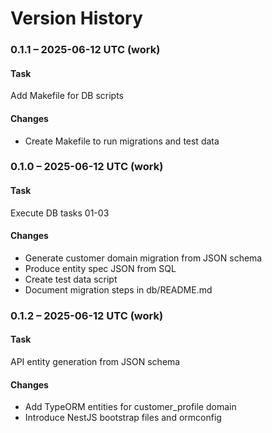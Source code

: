 # Version History

### 0.1.1 – 2025-06-12 UTC (work)

#### Task
Add Makefile for DB scripts

#### Changes
- Create Makefile to run migrations and test data

### 0.1.0 – 2025-06-12 UTC (work)

#### Task
Execute DB tasks 01-03

#### Changes
- Generate customer domain migration from JSON schema
- Produce entity spec JSON from SQL
- Create test data script
- Document migration steps in db/README.md

### 0.1.2 – 2025-06-12 UTC (work)

#### Task
API entity generation from JSON schema

#### Changes
- Add TypeORM entities for customer_profile domain
- Introduce NestJS bootstrap files and ormconfig
